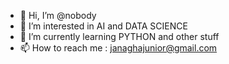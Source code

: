 - 👋 Hi, I’m @nobody
- 👀 I’m interested in AI and DATA SCIENCE
- 🌱 I’m currently learning PYTHON and other stuff
- 📫 How to reach me : janaghajunior@gmail.com

<!---
Junior-DS/Junior-DS is a ✨ special ✨ repository because its `README.md` (this file) appears on your GitHub profile.
You can click the Preview link to take a look at your changes.
--->
